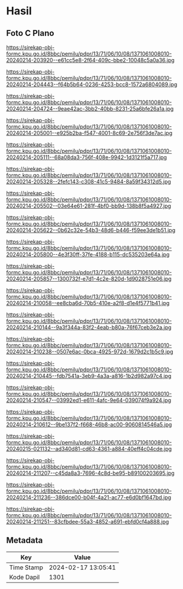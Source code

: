 # Hasil

## Foto C Plano

https://sirekap-obj-formc.kpu.go.id/8bbc/pemilu/pdpr/13/71/06/10/08/1371061008010-20240214-203920--e61cc5e8-2f64-409c-bbe2-10048c5a0a36.jpg

https://sirekap-obj-formc.kpu.go.id/8bbc/pemilu/pdpr/13/71/06/10/08/1371061008010-20240214-204443--f64b5b64-0236-4253-bcc8-1572a6804089.jpg

https://sirekap-obj-formc.kpu.go.id/8bbc/pemilu/pdpr/13/71/06/10/08/1371061008010-20240214-204724--9eae42ac-3bb2-40bb-8231-25a6bfe26a1a.jpg

https://sirekap-obj-formc.kpu.go.id/8bbc/pemilu/pdpr/13/71/06/10/08/1371061008010-20240214-205001--e925b2ba-f547-4001-8c69-2e756f3de7ac.jpg

https://sirekap-obj-formc.kpu.go.id/8bbc/pemilu/pdpr/13/71/06/10/08/1371061008010-20240214-205111--68a08da3-756f-408e-9942-1d3121f5a717.jpg

https://sirekap-obj-formc.kpu.go.id/8bbc/pemilu/pdpr/13/71/06/10/08/1371061008010-20240214-205328--2fefc143-c308-41c5-9484-8a59f34312d5.jpg

https://sirekap-obj-formc.kpu.go.id/8bbc/pemilu/pdpr/13/71/06/10/08/1371061008010-20240214-205502--03e64e61-281f-4bf0-bb9d-138b8f5a4927.jpg

https://sirekap-obj-formc.kpu.go.id/8bbc/pemilu/pdpr/13/71/06/10/08/1371061008010-20240214-205622--0b62c32e-54b3-48d6-b446-f59ee3de1b51.jpg

https://sirekap-obj-formc.kpu.go.id/8bbc/pemilu/pdpr/13/71/06/10/08/1371061008010-20240214-205800--4e3f30ff-37fe-4188-b115-dc535203e64a.jpg

https://sirekap-obj-formc.kpu.go.id/8bbc/pemilu/pdpr/13/71/06/10/08/1371061008010-20240214-205857--1300732f-e7d1-4c2e-820d-1d9028751e06.jpg

https://sirekap-obj-formc.kpu.go.id/8bbc/pemilu/pdpr/13/71/06/10/08/1371061008010-20240214-210058--ee8cba6d-70b5-410e-a2f8-d1e4f5771b41.jpg

https://sirekap-obj-formc.kpu.go.id/8bbc/pemilu/pdpr/13/71/06/10/08/1371061008010-20240214-210144--9a3f344a-83f2-4eab-b80a-76f67ceb3e2a.jpg

https://sirekap-obj-formc.kpu.go.id/8bbc/pemilu/pdpr/13/71/06/10/08/1371061008010-20240214-210238--0507e6ac-0bca-4925-972d-1679d2c1b5c9.jpg

https://sirekap-obj-formc.kpu.go.id/8bbc/pemilu/pdpr/13/71/06/10/08/1371061008010-20240214-210445--fdb7541a-3eb9-4a3a-a816-1b2d982a97c4.jpg

https://sirekap-obj-formc.kpu.go.id/8bbc/pemilu/pdpr/13/71/06/10/08/1371061008010-20240214-210547--03992ed1-e611-4afc-9e64-039074f9a924.jpg

https://sirekap-obj-formc.kpu.go.id/8bbc/pemilu/pdpr/13/71/06/10/08/1371061008010-20240214-210612--9be137f2-f668-46b8-ac00-9060814546a5.jpg

https://sirekap-obj-formc.kpu.go.id/8bbc/pemilu/pdpr/13/71/06/10/08/1371061008010-20240215-021132--ad340d81-cd63-4361-a884-40eff4c04cde.jpg

https://sirekap-obj-formc.kpu.go.id/8bbc/pemilu/pdpr/13/71/06/10/08/1371061008010-20240214-211207--c45da8a3-7696-4c8d-be95-b89100203695.jpg

https://sirekap-obj-formc.kpu.go.id/8bbc/pemilu/pdpr/13/71/06/10/08/1371061008010-20240214-211236--386dce00-b04f-4a21-ac77-e6d0bf1647bd.jpg

https://sirekap-obj-formc.kpu.go.id/8bbc/pemilu/pdpr/13/71/06/10/08/1371061008010-20240214-211251--83cfbdee-55a3-4852-a691-ebfd0cf4a888.jpg


## Metadata

| Key        | Value               |
| ---------- | ------------------- |
| Time Stamp | 2024-02-17 13:05:41 |
| Kode Dapil | 1301                |



